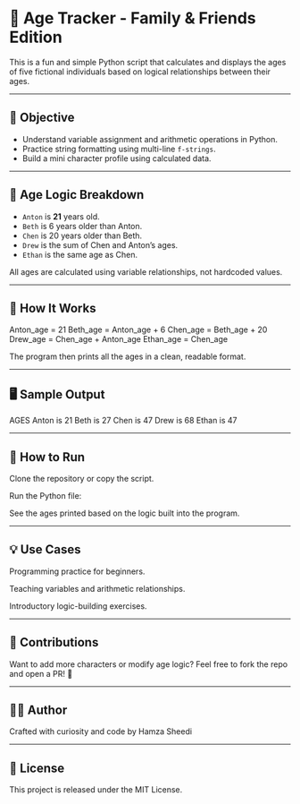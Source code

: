 # 👥 Age Tracker - Family & Friends Edition

This is a fun and simple Python script that calculates and displays the ages of five fictional individuals based on logical relationships between their ages.

---

## 🎯 Objective

- Understand variable assignment and arithmetic operations in Python.
- Practice string formatting using multi-line `f-strings`.
- Build a mini character profile using calculated data.

---

## 📐 Age Logic Breakdown

- `Anton` is **21** years old.
- `Beth` is 6 years older than Anton.
- `Chen` is 20 years older than Beth.
- `Drew` is the sum of Chen and Anton’s ages.
- `Ethan` is the same age as Chen.

All ages are calculated using variable relationships, not hardcoded values.

---

## 🧠 How It Works

Anton_age = 21
Beth_age = Anton_age + 6
Chen_age = Beth_age + 20
Drew_age = Chen_age + Anton_age
Ethan_age = Chen_age

The program then prints all the ages in a clean, readable format.

---
## 🖥️ Sample Output
AGES
Anton is 21
Beth is 27
Chen is 47
Drew is 68
Ethan is 47

---
## 🚀 How to Run

Clone the repository or copy the script.

Run the Python file:

See the ages printed based on the logic built into the program.

---

## 💡 Use Cases
Programming practice for beginners.

Teaching variables and arithmetic relationships.

Introductory logic-building exercises.

---

## 🙌 Contributions
Want to add more characters or modify age logic? Feel free to fork the repo and open a PR! 🎉

---

## 👨‍💻 Author
Crafted with curiosity and code by Hamza Sheedi

---

## 📜 License
This project is released under the MIT License.
